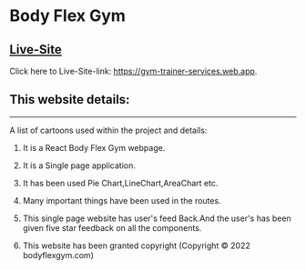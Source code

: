 # Body Flex Gym
## [Live-Site]( https://gym-trainer-services.web.app)

Click  here to Live-Site-link: https://gym-trainer-services.web.app.

## This website details:
***
A list of cartoons used within the project and details:

1)  It is a React Body Flex Gym webpage.

2)  It is a Single page application.

3)  It has been used  Pie Chart,LineChart,AreaChart etc.

4)  Many important things have been used in the routes.

5)  This single page website has user's feed Back.And the  user's has been given five star feedback on all the components. 

6) This website has been granted copyright (Copyright © 2022 bodyflexgym.com)